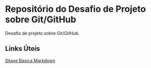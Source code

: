 # Repositório do Desafio de Projeto sobre Git/GitHub
Desafio de projeto sobre Git/GitHub

## Links Úteis
[Sitaxe Basica Markdown](https://www.markdownguide.org/basic-sintaxe/)

